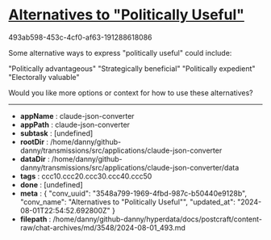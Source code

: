 # [Alternatives to "Politically Useful"](https://claude.ai/chat/3548a799-1969-4fbd-987c-b50440e9128b)

493ab598-453c-4cf0-af63-191288618086

 Some alternative ways to express "politically useful" could include:

"Politically advantageous"
"Strategically beneficial"
"Politically expedient"
"Electorally valuable"

Would you like more options or context for how to use these alternatives?

---

* **appName** : claude-json-converter
* **appPath** : claude-json-converter
* **subtask** : [undefined]
* **rootDir** : /home/danny/github-danny/transmissions/src/applications/claude-json-converter
* **dataDir** : /home/danny/github-danny/transmissions/src/applications/claude-json-converter/data
* **tags** : ccc10.ccc20.ccc30.ccc40.ccc50
* **done** : [undefined]
* **meta** : {
  "conv_uuid": "3548a799-1969-4fbd-987c-b50440e9128b",
  "conv_name": "Alternatives to \"Politically Useful\"",
  "updated_at": "2024-08-01T22:54:52.692800Z"
}
* **filepath** : /home/danny/github-danny/hyperdata/docs/postcraft/content-raw/chat-archives/md/3548/2024-08-01_493.md